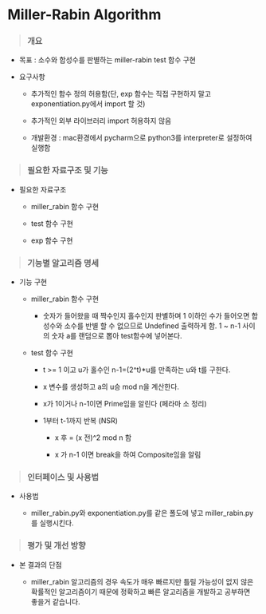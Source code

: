 # Miller-Rabin Algorithm

>### 개요

  * 목표 : 소수와 합성수를 판별하는 miller-rabin test 함수 구현
  
  * 요구사항
   
    - 추가적인 함수 정의 허용함(단, exp 함수는 직접 구현하지 말고 exponentiation.py에서 import 할 것)
   
    - 추가적인 외부 라이브러리 import 허용하지 않음
    
    - 개발환경 : mac환경에서 pycharm으로 python3를 interpreter로 설정하여 실행함
 
>### 필요한 자료구조 및 기능

  * 필요한 자료구조
   
    - miller_rabin 함수 구현
   
    - test 함수 구현
   
    - exp 함수 구현
 
>### 기능별 알고리즘 명세

  * 기능 구현
   
    - miller_rabin 함수 구현
   
      + 숫자가 들어왔을 때 짝수인지 홀수인지 판별하며 1 이하인 수가 들어오면 합성수와 소수를 반별 할 수 없으므로 Undefined 출력하게 함. 1 ~ n-1 사이의 숫자 a를 랜덤으로 뽑아 test함수에 넣어본다.
      
    - test 함수 구현
    
      + t >= 1 이고 u가 홀수인 n-1=(2^t)*u를 만족하는 u와 t를 구한다.
      
      + x 변수를 생성하고 a의 u승 mod n을 계산한다.
     
      + x가 1이거나 n-1이면 Prime임을 알린다 (페라마 소 정리)
      
      + 1부터 t-1까지 반복       (NSR)
      
        * x 후 = (x 전)^2 mod n 함
        
        * x 가 n-1 이면 break을 하여 Composite임을 알림
      
>### 인터페이스 및 사용법

  * 사용법
  
    - miller_rabin.py와 exponentiation.py를 같은 폴도에 넣고 miller_rabin.py를 실행시킨다.

>### 평가 및 개선 방향
  
  * 본 결과의 단점
  
    - miller_rabin 알고리즘의 경우 속도가 매우 빠르지만 틀릴 가능성이 없지 않은 확률적인 알고리즘이기 때문에 정확하고 빠른 알고리즘을 개발하고 공부하면 좋을거 같습니다.
          

 
